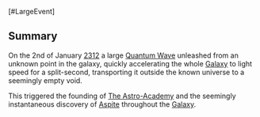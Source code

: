 [#LargeEvent]

## Summary

On the 2nd of January [2312](2312.md) a large [Quantum Wave](Quantum%20Wave.md) unleashed from an unknown point in the galaxy, quickly accelerating the whole [Galaxy](Galaxy.md) to light speed for a split-second, transporting it outside the known universe to a seemingly empty void.

This triggered the founding of [The Astro-Academy](The%20Astro-Academy.md) and the seemingly instantaneous discovery of [Aspite](Aspite.md) throughout the [Galaxy](Galaxy.md).